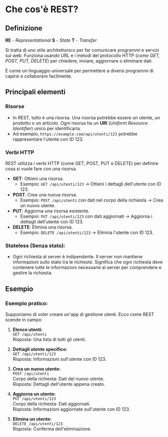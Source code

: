 # **Che cos'è REST?**

## Definizione

**RE** - _Representational_
**S** - _State_
**T** - _Transfer_

Si tratta di uno stile architettonico per far comunicare programmi e servizi sul web. Funziona usando URL e i metodi del protocollo HTTP (_come GET, POST, PUT, DELETE_) per chiedere, inviare, aggiornare o eliminare dati.

È come un linguaggio universale per permettere a diversi programmi di capirsi e collaborare facilmente.

## Principali elementi

### Risorse

- In REST, tutto è una risorsa. Una risorsa potrebbe essere un utente, un prodotto o un articolo. Ogni risorsa ha un **URI** (_Uniform Resource Identifier_) unico per identificarla.
- Ad esempio, `https://example.com/api/utenti/123` potrebbe rappresentare l'utente con ID 123.

### Verbi HTTP

REST utilizza i verbi HTTP (come GET, POST, PUT e DELETE) per definire cosa si vuole fare con una risorsa.

- **GET**: Ottieni una risorsa.
  - Esempio: `GET /api/utenti/123` → Ottieni i dettagli dell'utente con ID 123.
- **POST**: Crea una nuova risorsa.
  - Esempio: `POST /api/utenti` con dati nel corpo della richiesta → Crea un nuovo utente.
- **PUT**: Aggiorna una risorsa esistente.
  - Esempio: `PUT /api/utenti/123` con dati aggiornati → Aggiorna i dettagli dell'utente con ID 123.
- **DELETE**: Elimina una risorsa.
  - Esempio: `DELETE /api/utenti/123` → Elimina l'utente con ID 123.

### Stateless (Senza stato):

- Ogni richiesta al server è indipendente. Il server non mantiene informazioni sullo stato tra le richieste. Significa che ogni richiesta deve contenere tutte le informazioni necessarie al server per comprendere e gestire la richiesta.

## Esempio

### **Esempio pratico:**

Supponiamo di voler creare un'app di gestione utenti.
Ecco come REST scende in campo:

1.  **Elenco utenti:**  
    `GET /api/utenti`  
    Risposta: Una lista di tutti gli utenti.

2.  **Dettagli utente specifico:**  
    `GET /api/utenti/123`  
    Risposta: Informazioni sull'utente con ID 123.

3.  **Crea un nuovo utente:**  
    `POST /api/utenti`  
    Corpo della richiesta: Dati del nuovo utente.  
    Risposta: Dettagli dell'utente appena creato.

4.  **Aggiorna un utente:**  
    `PUT /api/utenti/123`  
    Corpo della richiesta: Dati aggiornati.  
    Risposta: Informazioni aggiornate sull'utente con ID 123.
5.  **Elimina un utente:**  
    `DELETE /api/utenti/123`  
    Risposta: Conferma dell'eliminazione.
